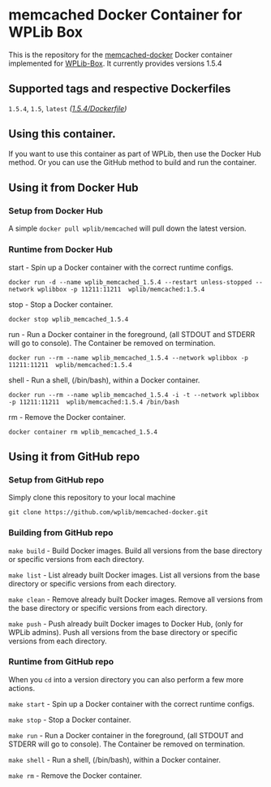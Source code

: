 # memcached Docker Container for WPLib Box
This is the repository for the [memcached-docker](https://memcached.org/) Docker container implemented for [WPLib-Box](https://github.com/wplib/wplib-box).
It currently provides versions 1.5.4


## Supported tags and respective Dockerfiles

`1.5.4`, `1.5`, `latest` _([1.5.4/Dockerfile](https://github.com/wplib/memcached-docker/blob/master/1.5.4/Dockerfile))_


## Using this container.
If you want to use this container as part of WPLib, then use the Docker Hub method.
Or you can use the GitHub method to build and run the container.


## Using it from Docker Hub

### Setup from Docker Hub
A simple `docker pull wplib/memcached` will pull down the latest version.


### Runtime from Docker Hub
start - Spin up a Docker container with the correct runtime configs.

`docker run -d --name wplib_memcached_1.5.4 --restart unless-stopped --network wplibbox -p 11211:11211  wplib/memcached:1.5.4`

stop - Stop a Docker container.

`docker stop wplib_memcached_1.5.4`

run - Run a Docker container in the foreground, (all STDOUT and STDERR will go to console). The Container be removed on termination.

`docker run --rm --name wplib_memcached_1.5.4 --network wplibbox -p 11211:11211  wplib/memcached:1.5.4`

shell - Run a shell, (/bin/bash), within a Docker container.

`docker run --rm --name wplib_memcached_1.5.4 -i -t --network wplibbox -p 11211:11211  wplib/memcached:1.5.4 /bin/bash`

rm - Remove the Docker container.

`docker container rm wplib_memcached_1.5.4`


## Using it from GitHub repo

### Setup from GitHub repo
Simply clone this repository to your local machine

`git clone https://github.com/wplib/memcached-docker.git`


### Building from GitHub repo
`make build` - Build Docker images. Build all versions from the base directory or specific versions from each directory.


`make list` - List already built Docker images. List all versions from the base directory or specific versions from each directory.


`make clean` - Remove already built Docker images. Remove all versions from the base directory or specific versions from each directory.


`make push` - Push already built Docker images to Docker Hub, (only for WPLib admins). Push all versions from the base directory or specific versions from each directory.


### Runtime from GitHub repo
When you `cd` into a version directory you can also perform a few more actions.

`make start` - Spin up a Docker container with the correct runtime configs.


`make stop` - Stop a Docker container.


`make run` - Run a Docker container in the foreground, (all STDOUT and STDERR will go to console). The Container be removed on termination.


`make shell` - Run a shell, (/bin/bash), within a Docker container.


`make rm` - Remove the Docker container.



